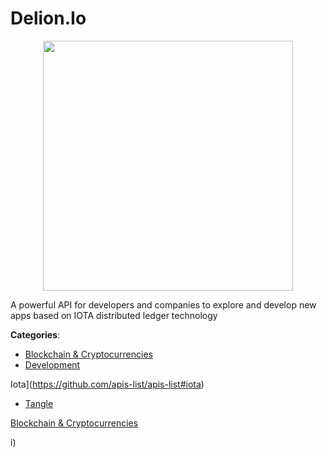 # Delion.Io
<p align="center">
    <img width="400" src="https://raw.githubusercontent.com/apis-list/apis-list/apis/delion-io/logo_256x256.png" />
</p>

A powerful API for developers and companies to explore and develop new apps based on IOTA distributed ledger technology



**Categories**:
- [Blockchain & Cryptocurrencies](https://github.com/apis-list/apis-list#blockchain-and-cryptocurrencies)
- [Development](https://github.com/apis-list/apis-list#development)



Iota](https://github.com/apis-list/apis-list#iota)
- [Tangle](https://github.com/apis-list/apis-list#tangle)



 [Blockchain & Cryptocurrencies](https://github.com/apis-list/apis-list#blockchain-and-cryptocurrencies)



i)



